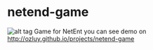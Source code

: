 # netend-game
![alt tag](https://ozluy.github.io/devices.PNG)
Game for NetEnt
you can see demo on http://ozluy.github.io/projects/netend-game 
